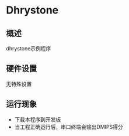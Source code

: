 # Dhrystone

## 概述

dhrystone示例程序

## 硬件设置

无特殊设置

## 运行现象

- 下载本程序到开发板
- 当工程正确运行后，串口终端会输出DMIPS得分



